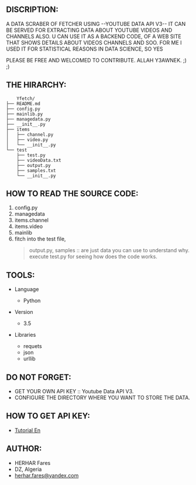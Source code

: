 DISCRIPTION:
------
A DATA SCRABER OF FETCHER USING --YOUTUBE DATA API V3--
IT CAN BE SERVED FOR EXTRACTING DATA ABOUT YOUTUBE VIDEOS
AND CHANNELS ALSO.
U CAN USE IT AS A BACKEND CODE, OF A WEB SITE THAT SHOWS DETAILS
ABOUT VIDEOS CHANNELS AND SOO.
FOR ME I USED IT FOR STATISTICAL REASONS IN DATA SCIENCE, SO YES

PLEASE BE FREE AND WELCOMED TO CONTRIBUTE.
ALLAH Y3AWNEK. ;) ;)

THE HIRARCHY:
-------
```
    Yfetch/
├── README.md
├── config.py
├── mainlib.py
├── managedata.py
├── __init__.py
├── items
│   ├── channel.py
│   ├── video.py
│   └── __init__.py
└── test
    ├── test.py
    ├── videoData.txt
    ├── output.py
    ├── samples.txt
    └── __init__.py
```
    
HOW TO READ THE SOURCE CODE:
---------------
1. config.py
2. managedata
3. items.channel
4. items.video
5. mainlib
6. fitch into the test file,
   >output.py, samples :: are just data you can use to understand why.
   execute test.py for seeing how does the code works.


TOOLS:
---
* Language
	* Python

*  Version
	* 3.5

* Libraries
	* requets
	* json
	* urllib

DO NOT FORGET:
-------
* GET YOUR OWN API KEY :: Youtube Data API V3.
* CONFIGURE THE DIRECTORY WHERE YOU WANT TO STORE THE DATA.


HOW TO GET API KEY:
----------
* [Tutorial En](https://www.youtube.com/watch?v=pP4zvduVAqo)

AUTHOR:
----
* HERHAR Fares
* DZ, Algeria
* herhar.fares@yandex.com